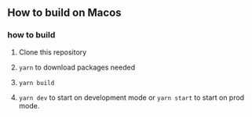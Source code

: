 ## How to build on Macos

### how to build

1. Clone this repository

2. `yarn` to download packages needed

3. `yarn build`

4. `yarn dev` to start on development mode or `yarn start` to start on prod mode.

